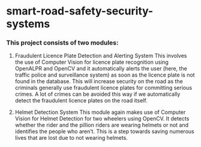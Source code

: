 # smart-road-safety-security-systems

### This project consists of two modules:

1. Fraudulent Licence Plate Detection and Alerting System
This involves the use of Computer Vision for licence plate recognition using OpenALPR and OpenCV and it
automatically alerts the user (here, the traffic police and surveillance system) as soon as the licence plate is not
found in the database. This will increase security on the road as the criminals generally use fraudulent licence
plates for committing serious crimes. A lot of crimes can be avoided this way if we automatically detect the
fraudulent licence plates on the road itself.

2. Helmet Detection System
This module again makes use of Computer Vision for Helmet Detection for two wheelers using OpenCV. It
detects whether the rider and the pillion riders are wearing helmets or not and identifies the people who aren’t.
This is a step towards saving numerous lives that are lost due to not wearing helmets.
